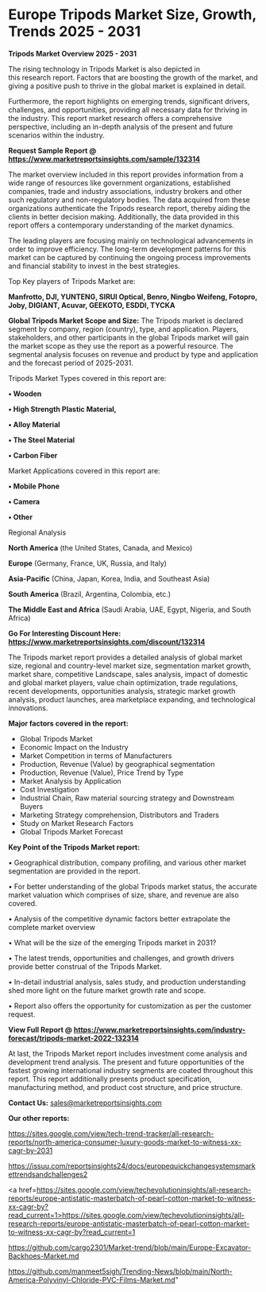  # Europe Tripods Market Size, Growth, Trends 2025 - 2031

<Strong> Tripods Market Overview 2025 - 2031</strong>

The rising technology in Tripods Market is also depicted in this research report. Factors that are boosting the growth of the market, and giving a positive push to thrive in the global market is explained in detail.

Furthermore, the report highlights on emerging trends, significant drivers, challenges, and opportunities, providing all necessary data for thriving in the industry. This report market research offers a comprehensive perspective, including an in-depth analysis of the present and future scenarios within the industry.

<strong>Request Sample Report @ <a href=https://www.marketreportsinsights.com/sample/132314>https://www.marketreportsinsights.com/sample/132314</a></strong>

The market overview included in this report provides information from a wide range of resources like government organizations, established companies, trade and industry associations, industry brokers and other such regulatory and non-regulatory bodies. The data acquired from these organizations authenticate the Tripods research report, thereby aiding the clients in better decision making. Additionally, the data provided in this report offers a contemporary understanding of the market dynamics.

The leading players are focusing mainly on technological advancements in order to improve efficiency. The long-term development patterns for this market can be captured by continuing the ongoing process improvements and financial stability to invest in the best strategies.

Top Key players of Tripods Market are:

<strong>Manfrotto, DJI, YUNTENG, SIRUI Optical, Benro, Ningbo Weifeng, Fotopro, Joby, DIGIANT, Acuvar, GEEKOTO, ESDDI, TYCKA</strong>

<strong><b>Global Tripods Market Scope and Size:</b></strong>
The Tripods market is declared segment by company, region (country), type, and application. Players, stakeholders, and other participants in the global Tripods market will gain the market scope as they use the report as a powerful resource. The segmental analysis focuses on revenue and product by type and application and the forecast period of 2025-2031.

Tripods Market Types covered in this report are:

<strong>• Wooden

• High Strength Plastic Material,

• Alloy Material

• The Steel Material

• Carbon Fiber</strong>

Market Applications covered in this report are:

<strong>• Mobile Phone

• Camera

• Other</strong> 

Regional Analysis

<strong>North America</strong> (the United States, Canada, and Mexico)

<strong>Europe</strong> (Germany, France, UK, Russia, and Italy)

<strong>Asia-Pacific</strong> (China, Japan, Korea, India, and Southeast Asia)

<strong>South America</strong> (Brazil, Argentina, Colombia, etc.)

<strong>The Middle East and Africa</strong> (Saudi Arabia, UAE, Egypt, Nigeria, and South Africa)

<strong>Go For Interesting Discount Here: <a href=https://www.marketreportsinsights.com/discount/132314>https://www.marketreportsinsights.com/discount/132314</a></strong>

The Tripods market report provides a detailed analysis of global market size, regional and country-level market size, segmentation market growth, market share, competitive Landscape, sales analysis, impact of domestic and global market players, value chain optimization, trade regulations, recent developments, opportunities analysis, strategic market growth analysis, product launches, area marketplace expanding, and technological innovations.

<strong><b>Major factors covered in the report:</b></strong>
<ul>
  <li>Global Tripods Market </li>
  <li>Economic Impact on the Industry</li>
  <li>Market Competition in terms of Manufacturers</li>
  <li>Production, Revenue (Value) by geographical segmentation</li>
  <li>Production, Revenue (Value), Price Trend by Type</li>
  <li>Market Analysis by Application</li>
  <li>Cost Investigation</li>
  <li>Industrial Chain, Raw material sourcing strategy and Downstream Buyers</li>
  <li>Marketing Strategy comprehension, Distributors and Traders</li>
  <li>Study on Market Research Factors</li>
  <li>Global Tripods Market Forecast</li>
</ul>

<strong><b>Key Point of the Tripods Market report:</b></strong>

• Geographical distribution, company profiling, and various other market segmentation are provided in the report.

• For better understanding of the global Tripods market status, the accurate market valuation which comprises of size, share, and revenue are also covered.

• Analysis of the competitive dynamic factors better extrapolate the complete market overview

• What will be the size of the emerging Tripods market in 2031?

• The latest trends, opportunities and challenges, and growth drivers provide better construal of the Tripods Market.

• In-detail industrial analysis, sales study, and production understanding shed more light on the future market growth rate and scope.

• Report also offers the opportunity for customization as per the customer request.

<strong><b>View Full Report @ <a href=https://www.marketreportsinsights.com/industry-forecast/tripods-market-2022-132314>https://www.marketreportsinsights.com/industry-forecast/tripods-market-2022-132314</a></b></strong>


At last, the Tripods Market report includes investment come analysis and development trend analysis. The present and future opportunities of the fastest growing international industry segments are coated throughout this report. This report additionally presents product specification, manufacturing method, and product cost structure, and price structure.

<strong>Contact Us:</strong>
sales@marketreportsinsights.com

<strong>Our other reports:</strong>

<a href=https://sites.google.com/view/tech-trend-tracker/all-research-reports/north-america-consumer-luxury-goods-market-to-witness-xx-cagr-by-2031>https://sites.google.com/view/tech-trend-tracker/all-research-reports/north-america-consumer-luxury-goods-market-to-witness-xx-cagr-by-2031</a>

<a href=https://issuu.com/reportsinsights24/docs/europequickchangesystemsmarkettrendsandchallenges2>https://issuu.com/reportsinsights24/docs/europequickchangesystemsmarkettrendsandchallenges2</a>

<a href=https://sites.google.com/view/techevolutioninsights/all-research-reports/europe-antistatic-masterbatch-of-pearl-cotton-market-to-witness-xx-cagr-by?read_current=1>https://sites.google.com/view/techevolutioninsights/all-research-reports/europe-antistatic-masterbatch-of-pearl-cotton-market-to-witness-xx-cagr-by?read_current=1</a>

<a href=https://github.com/cargo2301/Market-trend/blob/main/Europe-Excavator-Backhoes-Market.md>https://github.com/cargo2301/Market-trend/blob/main/Europe-Excavator-Backhoes-Market.md</a>

<a href=https://github.com/manmeet5sigh/Trending-News/blob/main/North-America-Polyvinyl-Chloride-PVC-Films-Market.md>https://github.com/manmeet5sigh/Trending-News/blob/main/North-America-Polyvinyl-Chloride-PVC-Films-Market.md</a>"
